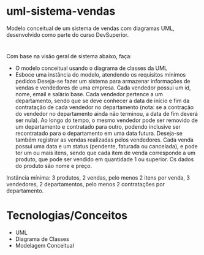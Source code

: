# uml-sistema-vendas
Modelo conceitual de um sistema de vendas com diagramas UML, desenvolvido como parte do curso DevSuperior.

#
Com base na visão geral de sistema abaixo, faça:
- O modelo conceitual usando o diagrama de classes da UML
- Esboce uma instância do modelo, atendendo os requisitos mínimos pedidos
Deseja-se fazer um sistema para armazenar informações de vendas e vendedores de uma empresa.
Cada vendedor possui um id, nome, email e salário base. Cada vendedor pertence a um departamento,
sendo que se deve conhecer a data de início e fim da contratação de cada vendedor no departamento
(nota: se a contração do vendedor no departamento ainda não terminou, a data de fim deverá ser nula).
Ao longo do tempo, o mesmo vendedor pode ser removido de um departamento e contratado para
outro, podendo inclusive ser recontratado para o departamento em uma data futura.
Deseja-se também registrar as vendas realizadas pelos vendedores. Cada venda possui uma data e um
status (pendente, faturada ou cancelada), e pode ter um ou mais itens, sendo que cada item de venda
corresponde a um produto, que pode ser vendido em quantidade 1 ou superior. Os dados do produto
são nome e preço.

Instância mínima: 3 produtos, 2 vendas, pelo menos 2 itens por venda, 3 vendedores, 2 departamentos, pelo
menos 2 contratações por departamento.

# Tecnologias/Conceitos
- UML  
- Diagrama de Classes  
- Modelagem Conceitual
